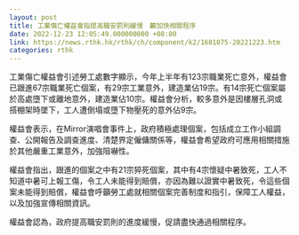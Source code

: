 ```yaml
---
layout: post
title: 工業傷亡權益會指提高職安罰則緩慢　籲加快相關程序
date: 2022-12-23 12:05:49.000000000 +08:00
link: https://news.rthk.hk/rthk/ch/component/k2/1681075-20221223.htm
categories: rthk
---
```


工業傷亡權益會引述勞工處數字顯示，今年上半年有123宗職業死亡意外，權益會已跟進67宗職業死亡個案，有29宗工業意外，建造業佔19宗。有14宗死亡個案屬於高處墮下或離地意外，建造業佔10宗。權益會分析，較多意外是因樓層孔洞或搭棚架時墜下，工人遭倒塌或墮下物壓死的意外佔9宗。

權益會表示，在Mirror演唱會事件上，政府積極處理個案，包括成立工作小組調查、公開報告及調查進度、清楚界定僱傭關係等，權益會希望政府可應用相關措施於其他嚴重工業意外，加強阻嚇性。

權益會指出，跟進的個案之中有21宗猝死個案，其中有4宗懷疑中暑致死，工人不知道中暑可上報工傷，令工人未能得到賠償，亦因為難以證實中暑致死，令這些個案未能得到賠償，權益會呼籲勞工處就相關個案完善制度和指引，保障工人權益，以及加強宣傳相關資訊。

權益會認為，政府提高職安罰則的進度緩慢，促請盡快通過相關程序。
